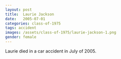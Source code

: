 ```yaml
---
layout: post
title:  Laurie Jackson
date:   2005-07-01
categories: class-of-1975
tags: accident
images: /assets/class-of-1975/laurie-jackson-1.png
gender: female
---
```

Laurie died in a car accident in July of 2005. 
